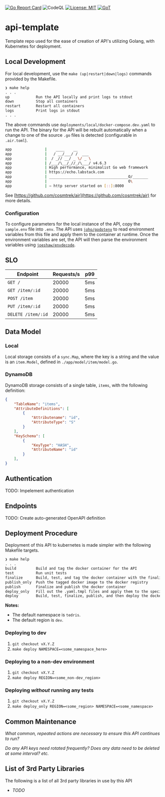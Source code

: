 [![Go Report Card](https://goreportcard.com/badge/github.com/TrevorEdris/api-template)](https://goreportcard.com/report/github.com/TrevorEdris/api-template)
![CodeQL](https://github.com/TrevorEdris/api-template/workflows/CodeQL/badge.svg)
[![License: MIT](https://img.shields.io/badge/License-MIT-yellow.svg)](https://opensource.org/licenses/MIT)
[![GoT](https://img.shields.io/badge/Made%20with-Go-1f425f.svg)](https://go.dev)

# api-template

Template repo used for the ease of creation of API's utilizing Golang, with Kubernetes for deployment.

## Local Development

For local development, use the `make (up|restart|down|logs)` commands provided by the Makefile.

```md
❯ make help
. . .
up            Run the API locally and print logs to stdout
down          Stop all containers
restart       Restart all containers
logs          Print logs in stdout
. . .
```

The above commands use `deployments/local/docker-compose.dev.yaml` to run the API. The binary for the API will be rebuilt automatically
when a change to one of the source `.go` files is detected (configurable in `.air.toml`).

```bash
app               |    ____    __
app               |   / __/___/ /  ___
app               |  / _// __/ _ \/ _ \
app               | /___/\__/_//_/\___/ v4.6.3
app               | High performance, minimalist Go web framework
app               | https://echo.labstack.com
app               | ____________________________________O/_______
app               |                                     O\
app               | ⇨ http server started on [::]:8000
```

See [https://github.com/cosmtrek/air](https://github.com/cosmtrek/air) for more details.

### Configuration

To configure parameters for the local instance of the API, copy the `sample.env` file into `.env`. The API uses [`joho/godotenv`](https://github.com/joho/godotenv) to read environment variables from this file and apply them to the container at runtime.
Once the environment variables are set, the API will then parse the environment variables using [`joeshaw/envdecode`](https://github.com/joeshaw/envdecode).

## SLO

| Endpoint | Requests/s | p99  |
|---|---|---|
| `GET /` | 20000 | 5ms |
| `GET /item/:id` | 20000 | 5ms |
| `POST /item` | 20000 | 5ms |
| `PUT /item/:id` | 20000 | 5ms |
| `DELETE /item/:id` | 20000 | 5ms |

## Data Model

### Local

Local storage consists of a `sync.Map`, where the key is a string and the value is an `item.Model`, defined in `./app/model/item/model.go`.

### DynamoDB

DynamoDB storage consists of a single table, `items`, with the following definition:

```json
{
    "TableName": "items",
    "AttributeDefinitions": [
        {
            "Attributename": "id",
            "AttributeType": "S"
        }
    ],
    "KeySchema": [
        {
            "KeyType": "HASH",
            "AttributeName": "id"
        }
    ],
}
```

## Authentication

TODO: Impelement authentication

## Endpoints

TODO: Create auto-generated OpenAPI definition

## Deployment Procedure

Deployment of this API to kubernetes is made simpler with the following Makefile targets.

```md
❯ make help
. . .
build         Build and tag the docker container for the API
test          Run unit tests
finalize      Build, test, and tag the docker container with the finalized tag (typically, the full docker registery will be tagged here)
publish_only  Push the tagged docker image to the docker registry
publish       Finalize and publish the docker container
deploy_only   Fill out the .yaml.tmpl files and apply them to the specified namespace
deploy        Build, test, finalize, publish, and then deploy the docker container to kube
```

**Notes:**

* The default namespace is `tedris`.
* The default region is `dev`.

### Deploying to dev

1. `git checkout vX.Y.Z`
2. `make deploy NAMESPACE=<some_namespace_here>`

### Deploying to a non-dev environment

1. `git checkout vX.Y.Z`
2. `make deploy REGION=<some_non-dev_region>`

### Deploying _without_ running any tests

1. `git checkout vX.Y.Z`
2. `make deploy_only REGION=<some_region> NAMESPACE=<some_namespace>`

## Common Maintenance

_What common, repeated actions are necessary to ensure this API continues to run?_

_Do any API keys need rotated frequently? Does any data need to be deleted at some interval? etc._

## List of 3rd Party Libraries

The following is a list of all 3rd party libraries in use by this API

* _TODO_
